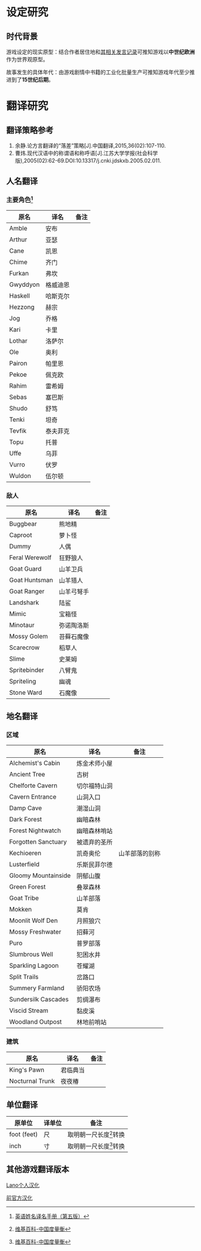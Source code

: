 # 设定研究

## 时代背景

游戏设定的现实原型：结合作者居住地和[其相关发言记录](https://discord.com/channels/981511623766331473/981984164347805716/999854144284282880)可推知游戏以**中世纪欧洲**作为世界观原型。

故事发生的具体年代：由游戏剧情中书籍的工业化批量生产可推知游戏年代至少推进到了**15世纪后期**。



# 翻译研究

## 翻译策略参考

1. 余静.论方言翻译的“落差”策略[J].中国翻译,2015,36(02):107-110.
2. 曹炜.现代汉语中的称谓语和称呼语[J].江苏大学学报(社会科学版),2005(02):62-69.DOI:10.13317/j.cnki.jdskxb.2005.02.011.


## 人名翻译

### 主要角色[^1]

原名 | 译名 | 备注
--- | --- | ---
Amble | 安布 |
Arthur | 亚瑟 |
Cane | 凯恩 |
Chime | 齐门 |
Furkan | 弗坎 |
Gwyddyon | 格威迪恩 |
Haskell | 哈斯克尔 |
Hezzong | 赫宗 |
Jog | 乔格 |
Kari | 卡里 |
Lothar | 洛萨尔 |
Ole | 奥利 |
Pairon | 帕里恩 |
Pekoe | 佩克欧 |
Rahim | 雷希姆 |
Sebas | 塞巴斯 |
Shudo | 舒笃 |
Tenki | 坦奇 |
Tevfik | 泰夫菲克 |
Topu | 托普 |
Uffe | 乌菲 |
Vurro | 伏罗 |
Wuldon | 伍尔顿 |

### 敌人

原名 | 译名 | 备注
--- | --- | ---
Buggbear | 熊地精 |
Caproot | 萝卜怪 |
Dummy | 人偶 |
Feral Werewolf | 狂野狼人 |
Goat Guard | 山羊卫兵 |
Goat Huntsman | 山羊猎人 |
Goat Ranger | 山羊弓弩手 |
Landshark | 陆鲨 |
Mimic | 宝箱怪 |
Minotaur | 弥诺陶洛斯 |
Mossy Golem | 苔藓石魔像 |
Scarecrow | 稻草人 |
Slime | 史莱姆 |
Spritebinder | 八臂鬼 |
Spriteling | 幽魂 |
Stone Ward | 石魔像 |


## 地名翻译

### 区域

原名 | 译名 | 备注
--- | --- | ---
Alchemist's Cabin | 炼金术师小屋 |
Ancient Tree | 古树 |
Chelforte Cavern | 切尔福特山洞 |
Cavern Entrance | 山洞入口 |
Damp Cave | 潮湿山洞 |
Dark Forest | 幽暗森林 |
Forest Nightwatch | 幽暗森林哨站 |
Forgotten Sanctuary | 被遗弃的圣所 |
Kechioeren | 凯奇奥伦 | 山羊部落的别称
Lusterfield | 乐斯民菲尔德 |
Gloomy Mountainside | 阴郁山腹 |
Green Forest | 叠翠森林 |
Goat Tribe | 山羊部落 |
Mokken | 莫肯 |
Moonlit Wolf Den | 月照狼穴 |
Mossy Freshwater | 招藓河 |
Puro | 普罗部落 |
Slumbrous Well | 犯困水井 |
Sparkling Lagoon | 苍耀湖 |
Split Trails | 岔路口 |
Summery Farmland | 骄阳农场 |
Sundersilk Cascades | 剪绸瀑布 |
Viscid Stream | 黏皮溪 |
Woodland Outpost | 林地前哨站 |

### 建筑

原名 | 译名 | 备注
--- | --- | ---
King's Pawn | 君临典当 |
Nocturnal Trunk | 夜夜椿 |


## 单位翻译

原单位 | 译单位 | 备注
--- | --- | ---
foot (feet) | 尺 | 取明朝一尺长度[^2]转换
inch | 寸 | 取明朝一尺长度[^2]转换


## 其他游戏翻译版本

[Lano个人汉化](https://www.gamemale.com/forum.php?mod=viewthread&tid=99072)

[前官方汉化](https://tieba.baidu.com/p/7998972608)



[^1]: [英语姓名译名手册（第五版）](https://www.cp.com.cn/book/d04f0003-3.html)
[^2]: [维基百科-中国度量衡](https://zh.wikipedia.org/wiki/%E4%B8%AD%E5%9C%8B%E5%BA%A6%E9%87%8F%E8%A1%A1)
